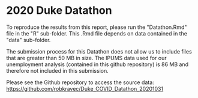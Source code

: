 # 2020 Duke Datathon 

To reproduce the results from this report, please run the "Datathon.Rmd" file in the "R" sub-folder. This .Rmd file depends on data contained in the "data" sub-folder.

The submission process for this Datathon does not allow us to include files that are greater than 50 MB in size. The IPUMS data used for our unemployment analysis (contained in this github repository) is 86 MB and therefore not included in this submission. 

Please see the Github repository to access the source data: https://github.com/robkravec/Duke_COVID_Datathon_20201031
